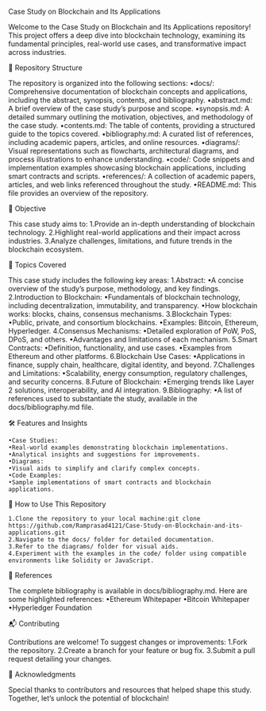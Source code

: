 Case Study on Blockchain and Its Applications

Welcome to the Case Study on Blockchain and Its Applications repository! This project offers a deep dive into blockchain technology, examining its fundamental principles, real-world use cases, and transformative impact across industries.

📂 Repository Structure

The repository is organized into the following sections:
	•docs/: Comprehensive documentation of blockchain concepts and applications, including the abstract, synopsis, contents, and bibliography.
	•abstract.md: A brief overview of the case study’s purpose and scope.
	•synopsis.md: A detailed summary outlining the motivation, objectives, and methodology of the case study.
	•contents.md: The table of contents, providing a structured guide to the topics covered.
	•bibliography.md: A curated list of references, including academic papers, articles, and online resources.
	•diagrams/: Visual representations such as flowcharts, architectural diagrams, and process illustrations to enhance understanding.
	•code/: Code snippets and implementation examples showcasing blockchain applications, including smart contracts and scripts.
	•references/: A collection of academic papers, articles, and web links referenced throughout the study.
	•README.md: This file provides an overview of the repository.

🚀 Objective

This case study aims to:
	1.Provide an in-depth understanding of blockchain technology.
	2.Highlight real-world applications and their impact across industries.
	3.Analyze challenges, limitations, and future trends in the blockchain ecosystem.

🧐 Topics Covered

This case study includes the following key areas:
	1.Abstract:
	•A concise overview of the study’s purpose, methodology, and key findings.
	2.Introduction to Blockchain:
	•Fundamentals of blockchain technology, including decentralization, immutability, and transparency.
	•How blockchain works: blocks, chains, consensus mechanisms.
	3.Blockchain Types:
	•Public, private, and consortium blockchains.
	•Examples: Bitcoin, Ethereum, Hyperledger.
	4.Consensus Mechanisms:
	•Detailed exploration of PoW, PoS, DPoS, and others.
	•Advantages and limitations of each mechanism.
	5.Smart Contracts:
	•Definition, functionality, and use cases.
	•Examples from Ethereum and other platforms.
	6.Blockchain Use Cases:
	•Applications in finance, supply chain, healthcare, digital identity, and beyond.
	7.Challenges and Limitations:
	•Scalability, energy consumption, regulatory challenges, and security concerns.
	8.Future of Blockchain:
	•Emerging trends like Layer 2 solutions, interoperability, and AI integration.
	9.Bibliography:
	•A list of references used to substantiate the study, available in the docs/bibliography.md file.

🛠️ Features and Insights

	•Case Studies:
	•Real-world examples demonstrating blockchain implementations.
	•Analytical insights and suggestions for improvements.
	•Diagrams:
	•Visual aids to simplify and clarify complex concepts.
	•Code Examples:
	•Sample implementations of smart contracts and blockchain applications.

📖 How to Use This Repository

	1.Clone the repository to your local machine:git clone https://github.com/Ramprasad4121/Case-Study-on-Blockchain-and-its-applications.git
	2.Navigate to the docs/ folder for detailed documentation.
	3.Refer to the diagrams/ folder for visual aids.
	4.Experiment with the examples in the code/ folder using compatible environments like Solidity or JavaScript.

🔗 References

The complete bibliography is available in docs/bibliography.md. Here are some highlighted references:
	•Ethereum Whitepaper
	•Bitcoin Whitepaper
	•Hyperledger Foundation

📬 Contributing

Contributions are welcome! To suggest changes or improvements:
	1.Fork the repository.
	2.Create a branch for your feature or bug fix.
	3.Submit a pull request detailing your changes.

🌟 Acknowledgments

Special thanks to contributors and resources that helped shape this study. Together, let’s unlock the potential of blockchain!
